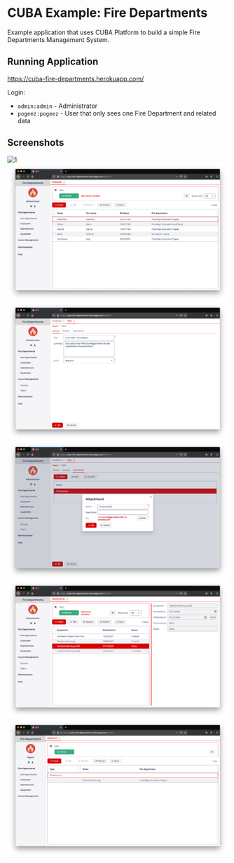 # CUBA Example: Fire Departments

Example application that uses CUBA Platform to build a simple Fire Departments Management System.

## Running Application

https://cuba-fire-departments.herokuapp.com/

Login:

* `admin:admin` - Administrator
* `pogeez:pogeez` - User that only sees one Fire Department and related data

## Screenshots

![1](img/1.png)
![2](img/2.png)
![3](img/3.png)
![4](img/4.png)
![5](img/5.png)
![6](img/6.png)